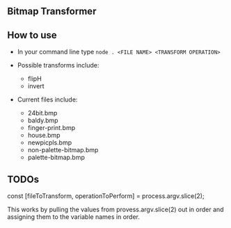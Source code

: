 ## Bitmap Transformer

## How to use
- In your command line type `node . <FILE NAME> <TRANSFORM OPERATION>` 

- Possible transforms include:
  - flipH
  - invert

- Current files include:
  - 24bit.bmp
  - baldy.bmp
  - finger-print.bmp
  - house.bmp
  - newpicpls.bmp
  - non-palette-bitmap.bmp
  - palette-bitmap.bmp

## TODOs
const [fileToTransform, operationToPerform] = process.argv.slice(2);

This works by pulling the values from provess.argv.slice(2) out in order and assigning them to the variable names in order.